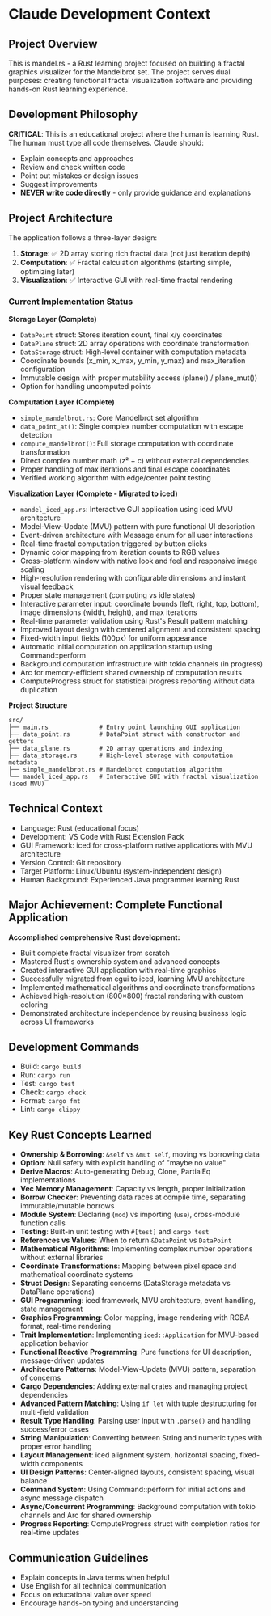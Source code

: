 # Claude Development Context

## Project Overview
This is mandel.rs - a Rust learning project focused on building a fractal graphics visualizer for the Mandelbrot set. The project serves dual purposes: creating functional fractal visualization software and providing hands-on Rust learning experience.

## Development Philosophy
**CRITICAL**: This is an educational project where the human is learning Rust. The human must type all code themselves. Claude should:
- Explain concepts and approaches
- Review and check written code
- Point out mistakes or design issues
- Suggest improvements
- **NEVER write code directly** - only provide guidance and explanations

## Project Architecture
The application follows a three-layer design:

1. **Storage**: ✅ 2D array storing rich fractal data (not just iteration depth)
2. **Computation**: ✅ Fractal calculation algorithms (starting simple, optimizing later)
3. **Visualization**: ✅ Interactive GUI with real-time fractal rendering

### Current Implementation Status

**Storage Layer (Complete)**
- `DataPoint` struct: Stores iteration count, final x/y coordinates
- `DataPlane` struct: 2D array operations with coordinate transformation
- `DataStorage` struct: High-level container with computation metadata
- Coordinate bounds (x_min, x_max, y_min, y_max) and max_iteration configuration
- Immutable design with proper mutability access (plane() / plane_mut())
- Option<DataPoint> for handling uncomputed points

**Computation Layer (Complete)**
- `simple_mandelbrot.rs`: Core Mandelbrot set algorithm
- `data_point_at()`: Single complex number computation with escape detection
- `compute_mandelbrot()`: Full storage computation with coordinate transformation
- Direct complex number math (z² + c) without external dependencies
- Proper handling of max iterations and final escape coordinates
- Verified working algorithm with edge/center point testing

**Visualization Layer (Complete - Migrated to iced)**
- `mandel_iced_app.rs`: Interactive GUI application using iced MVU architecture
- Model-View-Update (MVU) pattern with pure functional UI description
- Event-driven architecture with Message enum for all user interactions
- Real-time fractal computation triggered by button clicks
- Dynamic color mapping from iteration counts to RGB values
- Cross-platform window with native look and feel and responsive image scaling
- High-resolution rendering with configurable dimensions and instant visual feedback
- Proper state management (computing vs idle states)
- Interactive parameter input: coordinate bounds (left, right, top, bottom), image dimensions (width, height), and max iterations
- Real-time parameter validation using Rust's Result pattern matching
- Improved layout design with centered alignment and consistent spacing
- Fixed-width input fields (100px) for uniform appearance
- Automatic initial computation on application startup using Command::perform
- Background computation infrastructure with tokio channels (in progress)
- Arc<DataStorage> for memory-efficient shared ownership of computation results
- ComputeProgress struct for statistical progress reporting without data duplication

**Project Structure**
```
src/
├── main.rs              # Entry point launching GUI application
├── data_point.rs        # DataPoint struct with constructor and getters
├── data_plane.rs        # 2D array operations and indexing
├── data_storage.rs      # High-level storage with computation metadata
├── simple_mandelbrot.rs # Mandelbrot computation algorithm
└── mandel_iced_app.rs   # Interactive GUI with fractal visualization (iced MVU)
```

## Technical Context
- Language: Rust (educational focus)
- Development: VS Code with Rust Extension Pack
- GUI Framework: iced for cross-platform native applications with MVU architecture
- Version Control: Git repository
- Target Platform: Linux/Ubuntu (system-independent design)
- Human Background: Experienced Java programmer learning Rust

## Major Achievement: Complete Functional Application
**Accomplished comprehensive Rust development:**
- Built complete fractal visualizer from scratch
- Mastered Rust's ownership system and advanced concepts
- Created interactive GUI application with real-time graphics
- Successfully migrated from egui to iced, learning MVU architecture
- Implemented mathematical algorithms and coordinate transformations
- Achieved high-resolution (800×800) fractal rendering with custom coloring
- Demonstrated architecture independence by reusing business logic across UI frameworks

## Development Commands
- Build: `cargo build`
- Run: `cargo run`
- Test: `cargo test`
- Check: `cargo check`
- Format: `cargo fmt`
- Lint: `cargo clippy`

## Key Rust Concepts Learned
- **Ownership & Borrowing**: `&self` vs `&mut self`, moving vs borrowing data
- **Option<T>**: Null safety with explicit handling of "maybe no value"
- **Derive Macros**: Auto-generating Debug, Clone, PartialEq implementations
- **Vec Memory Management**: Capacity vs length, proper initialization
- **Borrow Checker**: Preventing data races at compile time, separating immutable/mutable borrows
- **Module System**: Declaring (`mod`) vs importing (`use`), cross-module function calls
- **Testing**: Built-in unit testing with `#[test]` and `cargo test`
- **References vs Values**: When to return `&DataPoint` vs `DataPoint`
- **Mathematical Algorithms**: Implementing complex number operations without external libraries
- **Coordinate Transformations**: Mapping between pixel space and mathematical coordinate systems
- **Struct Design**: Separating concerns (DataStorage metadata vs DataPlane operations)
- **GUI Programming**: iced framework, MVU architecture, event handling, state management
- **Graphics Programming**: Color mapping, image rendering with RGBA format, real-time rendering
- **Trait Implementation**: Implementing `iced::Application` for MVU-based application behavior
- **Functional Reactive Programming**: Pure functions for UI description, message-driven updates
- **Architecture Patterns**: Model-View-Update (MVU) pattern, separation of concerns
- **Cargo Dependencies**: Adding external crates and managing project dependencies
- **Advanced Pattern Matching**: Using `if let` with tuple destructuring for multi-field validation
- **Result Type Handling**: Parsing user input with `.parse()` and handling success/error cases
- **String Manipulation**: Converting between String and numeric types with proper error handling
- **Layout Management**: iced alignment system, horizontal spacing, fixed-width components
- **UI Design Patterns**: Center-aligned layouts, consistent spacing, visual balance
- **Command System**: Using Command::perform for initial actions and async message dispatch
- **Async/Concurrent Programming**: Background computation with tokio channels and Arc for shared ownership
- **Progress Reporting**: ComputeProgress struct with completion ratios for real-time updates

## Communication Guidelines
- Explain concepts in Java terms when helpful
- Use English for all technical communication
- Focus on educational value over speed
- Encourage hands-on typing and understanding